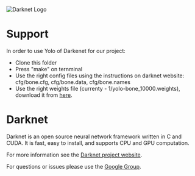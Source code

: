 ![Darknet Logo](http://pjreddie.com/media/files/darknet-black-small.png)

# Support
In order to use Yolo of Darkenet for our project:
- Clone this folder
- Press "make" on ternminal
- Use the right config files using the instructions on darknet website: cfg/bone.cfg, cfg/bone.data, cfg/bone.names
- Use the right weights file (currenty - 1/yolo-bone_10000.weights), download it from [here](https://drive.google.com/open?id=0B4QF5OAaMsMNckpCUmpEa1FpRTQ).

# Darknet
Darknet is an open source neural network framework written in C and CUDA. It is fast, easy to install, and supports CPU and GPU computation.

For more information see the [Darknet project website](http://pjreddie.com/darknet).

For questions or issues please use the [Google Group](https://groups.google.com/forum/#!forum/darknet).


